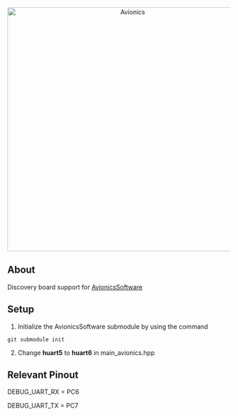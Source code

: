 <div align="center">
<img alt="Avionics" src="https://user-images.githubusercontent.com/78698227/197661461-2b9ddcb8-5559-4407-aab9-86414d6145f3.png" width="550"/>
</div>

## About
Discovery board support for [AvionicsSoftware](https://github.com/StudentOrganisationForAerospaceResearch/AvionicsSoftware)

## Setup
1. Initialize the AvionicsSoftware submodule by using the command
```
git submodule init
```
2. Change **huart5** to **huart6** in main_avionics.hpp

## Relevant Pinout
DEBUG_UART_RX = PC6 </p>
DEBUG_UART_TX = PC7
